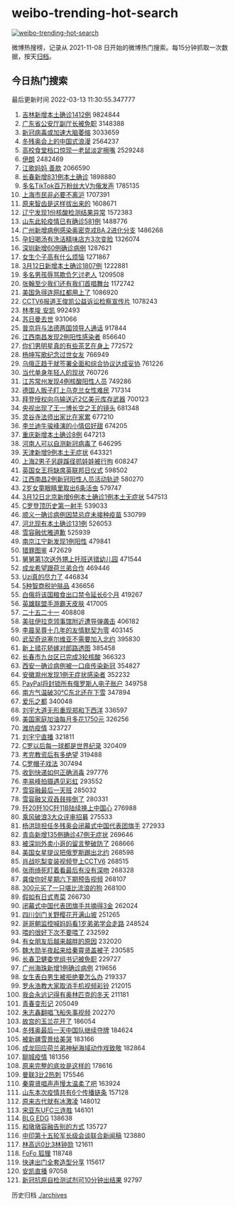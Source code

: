 # weibo-trending-hot-search

[![weibo-trending-hot-search](https://github.com/ameizi/weibo-trending-hot-search/actions/workflows/ci.yml/badge.svg)](https://github.com/ameizi/weibo-trending-hot-search/actions/workflows/ci.yml)

微博热搜榜，记录从 2021-11-08 日开始的微博热门搜索。每15分钟抓取一次数据，按天[归档](./archives)。

## 今日热门搜索

<!-- BEGIN --> 
最后更新时间 2022-03-13 11:30:55.347777 
1. [吉林新增本土确诊1412例](https://s.weibo.com/weibo?q=%23%E5%90%89%E6%9E%97%E6%96%B0%E5%A2%9E%E6%9C%AC%E5%9C%9F%E7%A1%AE%E8%AF%8A1412%E4%BE%8B%23&Refer=top) 9824844
1. [广东省公安厅副厅长被免职](https://s.weibo.com/weibo?q=%23%E5%B9%BF%E4%B8%9C%E7%9C%81%E5%85%AC%E5%AE%89%E5%8E%85%E5%89%AF%E5%8E%85%E9%95%BF%E8%A2%AB%E5%85%8D%E8%81%8C%23&Refer=top) 3148388
1. [新冠病毒或加速大脑萎缩](https://s.weibo.com/weibo?q=%23%E6%96%B0%E5%86%A0%E7%97%85%E6%AF%92%E6%88%96%E5%8A%A0%E9%80%9F%E5%A4%A7%E8%84%91%E8%90%8E%E7%BC%A9%23&Refer=top) 3033659
1. [冬残奥会上的中国式浪漫](https://s.weibo.com/weibo?q=%23%E5%86%AC%E6%AE%8B%E5%A5%A5%E4%BC%9A%E4%B8%8A%E7%9A%84%E4%B8%AD%E5%9B%BD%E5%BC%8F%E6%B5%AA%E6%BC%AB%23&Refer=top) 2564237
1. [高校食堂档口惊现一老鼠淡定擦嘴](https://s.weibo.com/weibo?q=%23%E9%AB%98%E6%A0%A1%E9%A3%9F%E5%A0%82%E6%A1%A3%E5%8F%A3%E6%83%8A%E7%8E%B0%E4%B8%80%E8%80%81%E9%BC%A0%E6%B7%A1%E5%AE%9A%E6%93%A6%E5%98%B4%23&Refer=top) 2529248
1. [伊朗](https://s.weibo.com/weibo?q=%E4%BC%8A%E6%9C%97&Refer=top) 2482469
1. [江歌妈妈 善款](https://s.weibo.com/weibo?q=%E6%B1%9F%E6%AD%8C%E5%A6%88%E5%A6%88%20%E5%96%84%E6%AC%BE&Refer=top) 2066590
1. [长春新增831例本土确诊](https://s.weibo.com/weibo?q=%23%E9%95%BF%E6%98%A5%E6%96%B0%E5%A2%9E831%E4%BE%8B%E6%9C%AC%E5%9C%9F%E7%A1%AE%E8%AF%8A%23&Refer=top) 1898880
1. [多名TikTok百万粉丝大V为俄发声](https://s.weibo.com/weibo?q=%23%E5%A4%9A%E5%90%8DTikTok%E7%99%BE%E4%B8%87%E7%B2%89%E4%B8%9D%E5%A4%A7V%E4%B8%BA%E4%BF%84%E5%8F%91%E5%A3%B0%23&Refer=top) 1785135
1. [上海市民非必要不离沪](https://s.weibo.com/weibo?q=%E4%B8%8A%E6%B5%B7%E5%B8%82%E6%B0%91%E9%9D%9E%E5%BF%85%E8%A6%81%E4%B8%8D%E7%A6%BB%E6%B2%AA&Refer=top) 1707391
1. [原来智齿是这样拔出来的](https://s.weibo.com/weibo?q=%23%E5%8E%9F%E6%9D%A5%E6%99%BA%E9%BD%BF%E6%98%AF%E8%BF%99%E6%A0%B7%E6%8B%94%E5%87%BA%E6%9D%A5%E7%9A%84%23&Refer=top) 1608671
1. [辽宁发现1份核酸检测结果异常](https://s.weibo.com/weibo?q=%23%E8%BE%BD%E5%AE%81%E5%8F%91%E7%8E%B01%E4%BB%BD%E6%A0%B8%E9%85%B8%E6%A3%80%E6%B5%8B%E7%BB%93%E6%9E%9C%E5%BC%82%E5%B8%B8%23&Refer=top) 1572383
1. [山东此轮疫情已有确诊581例](https://s.weibo.com/weibo?q=%23%E5%B1%B1%E4%B8%9C%E6%AD%A4%E8%BD%AE%E7%96%AB%E6%83%85%E5%B7%B2%E6%9C%89%E7%A1%AE%E8%AF%8A581%E4%BE%8B%23&Refer=top) 1488776
1. [广州新增病例感染奥密克戎BA.2进化分支](https://s.weibo.com/weibo?q=%23%E5%B9%BF%E5%B7%9E%E6%96%B0%E5%A2%9E%E7%97%85%E4%BE%8B%E6%84%9F%E6%9F%93%E5%A5%A5%E5%AF%86%E5%85%8B%E6%88%8EBA.2%E8%BF%9B%E5%8C%96%E5%88%86%E6%94%AF%23&Refer=top) 1486268
1. [孕妇喝汤有洗洁精味店方3次变脸](https://s.weibo.com/weibo?q=%23%E5%AD%95%E5%A6%87%E5%96%9D%E6%B1%A4%E6%9C%89%E6%B4%97%E6%B4%81%E7%B2%BE%E5%91%B3%E5%BA%97%E6%96%B93%E6%AC%A1%E5%8F%98%E8%84%B8%23&Refer=top) 1326074
1. [深圳新增60例确诊病例](https://s.weibo.com/weibo?q=%23%E6%B7%B1%E5%9C%B3%E6%96%B0%E5%A2%9E60%E4%BE%8B%E7%A1%AE%E8%AF%8A%E7%97%85%E4%BE%8B%23&Refer=top) 1287621
1. [女生个子高有什么烦恼](https://s.weibo.com/weibo?q=%23%E5%A5%B3%E7%94%9F%E4%B8%AA%E5%AD%90%E9%AB%98%E6%9C%89%E4%BB%80%E4%B9%88%E7%83%A6%E6%81%BC%23&Refer=top) 1271867
1. [3月12日新增本土确诊1807例](https://s.weibo.com/weibo?q=%233%E6%9C%8812%E6%97%A5%E6%96%B0%E5%A2%9E%E6%9C%AC%E5%9C%9F%E7%A1%AE%E8%AF%8A1807%E4%BE%8B%23&Refer=top) 1222881
1. [多名男孩辱骂欺负乞讨老人](https://s.weibo.com/weibo?q=%23%E5%A4%9A%E5%90%8D%E7%94%B7%E5%AD%A9%E8%BE%B1%E9%AA%82%E6%AC%BA%E8%B4%9F%E4%B9%9E%E8%AE%A8%E8%80%81%E4%BA%BA%23&Refer=top) 1209508
1. [张翰至少我们还有我们首唱舞台](https://s.weibo.com/weibo?q=%23%E5%BC%A0%E7%BF%B0%E8%87%B3%E5%B0%91%E6%88%91%E4%BB%AC%E8%BF%98%E6%9C%89%E6%88%91%E4%BB%AC%E9%A6%96%E5%94%B1%E8%88%9E%E5%8F%B0%23&Refer=top) 1172742
1. [美国急得连网红都用上了](https://s.weibo.com/weibo?q=%23%E7%BE%8E%E5%9B%BD%E6%80%A5%E5%BE%97%E8%BF%9E%E7%BD%91%E7%BA%A2%E9%83%BD%E7%94%A8%E4%B8%8A%E4%BA%86%23&Refer=top) 1086920
1. [CCTV6报道王俊凯公益诉讼检察宣传片](https://s.weibo.com/weibo?q=%23CCTV6%E6%8A%A5%E9%81%93%E7%8E%8B%E4%BF%8A%E5%87%AF%E5%85%AC%E7%9B%8A%E8%AF%89%E8%AE%BC%E6%A3%80%E5%AF%9F%E5%AE%A3%E4%BC%A0%E7%89%87%23&Refer=top) 1078243
1. [林孝埈 安凯](https://s.weibo.com/weibo?q=%E6%9E%97%E5%AD%9D%E5%9F%88%20%E5%AE%89%E5%87%AF&Refer=top) 992493
1. [苏日曼去世](https://s.weibo.com/weibo?q=%23%E8%8B%8F%E6%97%A5%E6%9B%BC%E5%8E%BB%E4%B8%96%23&Refer=top) 931066
1. [普京将与法德两国领导人通话](https://s.weibo.com/weibo?q=%23%E6%99%AE%E4%BA%AC%E5%B0%86%E4%B8%8E%E6%B3%95%E5%BE%B7%E4%B8%A4%E5%9B%BD%E9%A2%86%E5%AF%BC%E4%BA%BA%E9%80%9A%E8%AF%9D%23&Refer=top) 917844
1. [江西南昌发现2例阳性感染者](https://s.weibo.com/weibo?q=%23%E6%B1%9F%E8%A5%BF%E5%8D%97%E6%98%8C%E5%8F%91%E7%8E%B02%E4%BE%8B%E9%98%B3%E6%80%A7%E6%84%9F%E6%9F%93%E8%80%85%23&Refer=top) 856640
1. [你们男明星真的有些茶艺在身上](https://s.weibo.com/weibo?q=%23%E4%BD%A0%E4%BB%AC%E7%94%B7%E6%98%8E%E6%98%9F%E7%9C%9F%E7%9A%84%E6%9C%89%E4%BA%9B%E8%8C%B6%E8%89%BA%E5%9C%A8%E8%BA%AB%E4%B8%8A%23&Refer=top) 772572
1. [杨坤写歌纪念过世女友](https://s.weibo.com/weibo?q=%23%E6%9D%A8%E5%9D%A4%E5%86%99%E6%AD%8C%E7%BA%AA%E5%BF%B5%E8%BF%87%E4%B8%96%E5%A5%B3%E5%8F%8B%23&Refer=top) 766949
1. [乌俄正趋于就签署全面和综合协议达成妥协](https://s.weibo.com/weibo?q=%23%E4%B9%8C%E4%BF%84%E6%AD%A3%E8%B6%8B%E4%BA%8E%E5%B0%B1%E7%AD%BE%E7%BD%B2%E5%85%A8%E9%9D%A2%E5%92%8C%E7%BB%BC%E5%90%88%E5%8D%8F%E8%AE%AE%E8%BE%BE%E6%88%90%E5%A6%A5%E5%8D%8F%23&Refer=top) 761226
1. [当代单身年轻人的现状](https://s.weibo.com/weibo?q=%23%E5%BD%93%E4%BB%A3%E5%8D%95%E8%BA%AB%E5%B9%B4%E8%BD%BB%E4%BA%BA%E7%9A%84%E7%8E%B0%E7%8A%B6%23&Refer=top) 760726
1. [江苏常州发现4例核酸阳性人员](https://s.weibo.com/weibo?q=%23%E6%B1%9F%E8%8B%8F%E5%B8%B8%E5%B7%9E%E5%8F%91%E7%8E%B04%E4%BE%8B%E6%A0%B8%E9%85%B8%E9%98%B3%E6%80%A7%E4%BA%BA%E5%91%98%23&Refer=top) 749286
1. [德国人贩子盯上乌克兰女性难民](https://s.weibo.com/weibo?q=%23%E5%BE%B7%E5%9B%BD%E4%BA%BA%E8%B4%A9%E5%AD%90%E7%9B%AF%E4%B8%8A%E4%B9%8C%E5%85%8B%E5%85%B0%E5%A5%B3%E6%80%A7%E9%9A%BE%E6%B0%91%23&Refer=top) 717314
1. [拜登授权向乌输送近2亿美元库存武器](https://s.weibo.com/weibo?q=%23%E6%8B%9C%E7%99%BB%E6%8E%88%E6%9D%83%E5%90%91%E4%B9%8C%E8%BE%93%E9%80%81%E8%BF%912%E4%BA%BF%E7%BE%8E%E5%85%83%E5%BA%93%E5%AD%98%E6%AD%A6%E5%99%A8%23&Refer=top) 700123
1. [央视出现了王一博长空之王的镜头](https://s.weibo.com/weibo?q=%23%E5%A4%AE%E8%A7%86%E5%87%BA%E7%8E%B0%E4%BA%86%E7%8E%8B%E4%B8%80%E5%8D%9A%E9%95%BF%E7%A9%BA%E4%B9%8B%E7%8E%8B%E7%9A%84%E9%95%9C%E5%A4%B4%23&Refer=top) 681348
1. [灵谷寺法师出家比在家累](https://s.weibo.com/weibo?q=%23%E7%81%B5%E8%B0%B7%E5%AF%BA%E6%B3%95%E5%B8%88%E5%87%BA%E5%AE%B6%E6%AF%94%E5%9C%A8%E5%AE%B6%E7%B4%AF%23&Refer=top) 677210
1. [李兰迪牛骏峰演的小情侣好甜](https://s.weibo.com/weibo?q=%23%E6%9D%8E%E5%85%B0%E8%BF%AA%E7%89%9B%E9%AA%8F%E5%B3%B0%E6%BC%94%E7%9A%84%E5%B0%8F%E6%83%85%E4%BE%A3%E5%A5%BD%E7%94%9C%23&Refer=top) 674205
1. [重庆新增本土确诊8例](https://s.weibo.com/weibo?q=%23%E9%87%8D%E5%BA%86%E6%96%B0%E5%A2%9E%E6%9C%AC%E5%9C%9F%E7%A1%AE%E8%AF%8A8%E4%BE%8B%23&Refer=top) 647213
1. [河南人可以自测新冠病毒了](https://s.weibo.com/weibo?q=%23%E6%B2%B3%E5%8D%97%E4%BA%BA%E5%8F%AF%E4%BB%A5%E8%87%AA%E6%B5%8B%E6%96%B0%E5%86%A0%E7%97%85%E6%AF%92%E4%BA%86%23&Refer=top) 646295
1. [天津新增9例本土无症状](https://s.weibo.com/weibo?q=%23%E5%A4%A9%E6%B4%A5%E6%96%B0%E5%A2%9E9%E4%BE%8B%E6%9C%AC%E5%9C%9F%E6%97%A0%E7%97%87%E7%8A%B6%23&Refer=top) 643321
1. [上海2男子另辟蹊径抓娃娃被行拘](https://s.weibo.com/weibo?q=%23%E4%B8%8A%E6%B5%B72%E7%94%B7%E5%AD%90%E5%8F%A6%E8%BE%9F%E8%B9%8A%E5%BE%84%E6%8A%93%E5%A8%83%E5%A8%83%E8%A2%AB%E8%A1%8C%E6%8B%98%23&Refer=top) 608247
1. [英国女王将缺席英联邦日仪式](https://s.weibo.com/weibo?q=%E8%8B%B1%E5%9B%BD%E5%A5%B3%E7%8E%8B%E5%B0%86%E7%BC%BA%E5%B8%AD%E8%8B%B1%E8%81%94%E9%82%A6%E6%97%A5%E4%BB%AA%E5%BC%8F&Refer=top) 598502
1. [江西南昌2例新冠阳性人员活动轨迹](https://s.weibo.com/weibo?q=%23%E6%B1%9F%E8%A5%BF%E5%8D%97%E6%98%8C2%E4%BE%8B%E6%96%B0%E5%86%A0%E9%98%B3%E6%80%A7%E4%BA%BA%E5%91%98%E6%B4%BB%E5%8A%A8%E8%BD%A8%E8%BF%B9%23&Refer=top) 580270
1. [2岁女童眼睛里取出6条活虫](https://s.weibo.com/weibo?q=%232%E5%B2%81%E5%A5%B3%E7%AB%A5%E7%9C%BC%E7%9D%9B%E9%87%8C%E5%8F%96%E5%87%BA6%E6%9D%A1%E6%B4%BB%E8%99%AB%23&Refer=top) 579747
1. [3月12日北京新增6例本土确诊1例本土无症状](https://s.weibo.com/weibo?q=%233%E6%9C%8812%E6%97%A5%E5%8C%97%E4%BA%AC%E6%96%B0%E5%A2%9E6%E4%BE%8B%E6%9C%AC%E5%9C%9F%E7%A1%AE%E8%AF%8A1%E4%BE%8B%E6%9C%AC%E5%9C%9F%E6%97%A0%E7%97%87%E7%8A%B6%23&Refer=top) 547513
1. [C罗登顶历史第一射手](https://s.weibo.com/weibo?q=%23C%E7%BD%97%E7%99%BB%E9%A1%B6%E5%8E%86%E5%8F%B2%E7%AC%AC%E4%B8%80%E5%B0%84%E6%89%8B%23&Refer=top) 539033
1. [顺义一确诊病例因禁忌症未接种疫苗](https://s.weibo.com/weibo?q=%23%E9%A1%BA%E4%B9%89%E4%B8%80%E7%A1%AE%E8%AF%8A%E7%97%85%E4%BE%8B%E5%9B%A0%E7%A6%81%E5%BF%8C%E7%97%87%E6%9C%AA%E6%8E%A5%E7%A7%8D%E7%96%AB%E8%8B%97%23&Refer=top) 530799
1. [河北现有本土确诊131例](https://s.weibo.com/weibo?q=%23%E6%B2%B3%E5%8C%97%E7%8E%B0%E6%9C%89%E6%9C%AC%E5%9C%9F%E7%A1%AE%E8%AF%8A131%E4%BE%8B%23&Refer=top) 526053
1. [雪容融优雅道歉](https://s.weibo.com/weibo?q=%23%E9%9B%AA%E5%AE%B9%E8%9E%8D%E4%BC%98%E9%9B%85%E9%81%93%E6%AD%89%23&Refer=top) 525939
1. [南京江宁新发现1例阳性](https://s.weibo.com/weibo?q=%23%E5%8D%97%E4%BA%AC%E6%B1%9F%E5%AE%81%E6%96%B0%E5%8F%91%E7%8E%B01%E4%BE%8B%E9%98%B3%E6%80%A7%23&Refer=top) 479841
1. [猎罪图鉴](https://s.weibo.com/weibo?q=%E7%8C%8E%E7%BD%AA%E5%9B%BE%E9%89%B4&Refer=top) 472629
1. [舅舅第1次送外甥上托班送错幼儿园](https://s.weibo.com/weibo?q=%23%E8%88%85%E8%88%85%E7%AC%AC1%E6%AC%A1%E9%80%81%E5%A4%96%E7%94%A5%E4%B8%8A%E6%89%98%E7%8F%AD%E9%80%81%E9%94%99%E5%B9%BC%E5%84%BF%E5%9B%AD%23&Refer=top) 471544
1. [成龙希望跟荷兰弟合作](https://s.weibo.com/weibo?q=%23%E6%88%90%E9%BE%99%E5%B8%8C%E6%9C%9B%E8%B7%9F%E8%8D%B7%E5%85%B0%E5%BC%9F%E5%90%88%E4%BD%9C%23&Refer=top) 469446
1. [Uzi真的尽力了](https://s.weibo.com/weibo?q=%23Uzi%E7%9C%9F%E7%9A%84%E5%B0%BD%E5%8A%9B%E4%BA%86%23&Refer=top) 446834
1. [5种智商税护肤品](https://s.weibo.com/weibo?q=%235%E7%A7%8D%E6%99%BA%E5%95%86%E7%A8%8E%E6%8A%A4%E8%82%A4%E5%93%81%23&Refer=top) 436656
1. [白俄将该国粮食出口禁令延长6个月](https://s.weibo.com/weibo?q=%23%E7%99%BD%E4%BF%84%E5%B0%86%E8%AF%A5%E5%9B%BD%E7%B2%AE%E9%A3%9F%E5%87%BA%E5%8F%A3%E7%A6%81%E4%BB%A4%E5%BB%B6%E9%95%BF6%E4%B8%AA%E6%9C%88%23&Refer=top) 419267
1. [英雄联盟手游霸天皮肤](https://s.weibo.com/weibo?q=%23%E8%8B%B1%E9%9B%84%E8%81%94%E7%9B%9F%E6%89%8B%E6%B8%B8%E9%9C%B8%E5%A4%A9%E7%9A%AE%E8%82%A4%23&Refer=top) 417005
1. [二十五二十一](https://s.weibo.com/weibo?q=%E4%BA%8C%E5%8D%81%E4%BA%94%E4%BA%8C%E5%8D%81%E4%B8%80&Refer=top) 408808
1. [美驻伊拉克领事馆附近遭导弹袭击](https://s.weibo.com/weibo?q=%23%E7%BE%8E%E9%A9%BB%E4%BC%8A%E6%8B%89%E5%85%8B%E9%A2%86%E4%BA%8B%E9%A6%86%E9%99%84%E8%BF%91%E9%81%AD%E5%AF%BC%E5%BC%B9%E8%A2%AD%E5%87%BB%23&Refer=top) 406182
1. [李晨吴尊十几年的友情默契为零](https://s.weibo.com/weibo?q=%23%E6%9D%8E%E6%99%A8%E5%90%B4%E5%B0%8A%E5%8D%81%E5%87%A0%E5%B9%B4%E7%9A%84%E5%8F%8B%E6%83%85%E9%BB%98%E5%A5%91%E4%B8%BA%E9%9B%B6%23&Refer=top) 403145
1. [武契奇说塞尔维亚不需要加入北约](https://s.weibo.com/weibo?q=%23%E6%AD%A6%E5%A5%91%E5%A5%87%E8%AF%B4%E5%A1%9E%E5%B0%94%E7%BB%B4%E4%BA%9A%E4%B8%8D%E9%9C%80%E8%A6%81%E5%8A%A0%E5%85%A5%E5%8C%97%E7%BA%A6%23&Refer=top) 395830
1. [新上错花轿嫁对郎路透图](https://s.weibo.com/weibo?q=%23%E6%96%B0%E4%B8%8A%E9%94%99%E8%8A%B1%E8%BD%BF%E5%AB%81%E5%AF%B9%E9%83%8E%E8%B7%AF%E9%80%8F%E5%9B%BE%23&Refer=top) 385458
1. [长春市九台区已完成3轮核酸](https://s.weibo.com/weibo?q=%23%E9%95%BF%E6%98%A5%E5%B8%82%E4%B9%9D%E5%8F%B0%E5%8C%BA%E5%B7%B2%E5%AE%8C%E6%88%903%E8%BD%AE%E6%A0%B8%E9%85%B8%23&Refer=top) 366323
1. [西安一确诊病例被一口痰传染新冠](https://s.weibo.com/weibo?q=%23%E8%A5%BF%E5%AE%89%E4%B8%80%E7%A1%AE%E8%AF%8A%E7%97%85%E4%BE%8B%E8%A2%AB%E4%B8%80%E5%8F%A3%E7%97%B0%E4%BC%A0%E6%9F%93%E6%96%B0%E5%86%A0%23&Refer=top) 354827
1. [安徽滁州发现1例无症状感染者](https://s.weibo.com/weibo?q=%23%E5%AE%89%E5%BE%BD%E6%BB%81%E5%B7%9E%E5%8F%91%E7%8E%B01%E4%BE%8B%E6%97%A0%E7%97%87%E7%8A%B6%E6%84%9F%E6%9F%93%E8%80%85%23&Refer=top) 352232
1. [PayPal将封锁所有俄罗斯人电子账户](https://s.weibo.com/weibo?q=%23PayPal%E5%B0%86%E5%B0%81%E9%94%81%E6%89%80%E6%9C%89%E4%BF%84%E7%BD%97%E6%96%AF%E4%BA%BA%E7%94%B5%E5%AD%90%E8%B4%A6%E6%88%B7%23&Refer=top) 349758
1. [南方气温破30℃东北还在下雪](https://s.weibo.com/weibo?q=%23%E5%8D%97%E6%96%B9%E6%B0%94%E6%B8%A9%E7%A0%B430%E2%84%83%E4%B8%9C%E5%8C%97%E8%BF%98%E5%9C%A8%E4%B8%8B%E9%9B%AA%23&Refer=top) 347894
1. [爱乐之都](https://s.weibo.com/weibo?q=%E7%88%B1%E4%B9%90%E4%B9%8B%E9%83%BD&Refer=top) 340048
1. [刘宇大道无形重现郑和下西洋](https://s.weibo.com/weibo?q=%23%E5%88%98%E5%AE%87%E5%A4%A7%E9%81%93%E6%97%A0%E5%BD%A2%E9%87%8D%E7%8E%B0%E9%83%91%E5%92%8C%E4%B8%8B%E8%A5%BF%E6%B4%8B%23&Refer=top) 336597
1. [美国家庭加油每月多花1750元](https://s.weibo.com/weibo?q=%23%E7%BE%8E%E5%9B%BD%E5%AE%B6%E5%BA%AD%E5%8A%A0%E6%B2%B9%E6%AF%8F%E6%9C%88%E5%A4%9A%E8%8A%B11750%E5%85%83%23&Refer=top) 326256
1. [潍坊疫情](https://s.weibo.com/weibo?q=%23%E6%BD%8D%E5%9D%8A%E7%96%AB%E6%83%85%23&Refer=top) 323727
1. [刘宇宁直播](https://s.weibo.com/weibo?q=%23%E5%88%98%E5%AE%87%E5%AE%81%E7%9B%B4%E6%92%AD%23&Refer=top) 321811
1. [C罗以后每一球都是世界纪录](https://s.weibo.com/weibo?q=%23C%E7%BD%97%E4%BB%A5%E5%90%8E%E6%AF%8F%E4%B8%80%E7%90%83%E9%83%BD%E6%98%AF%E4%B8%96%E7%95%8C%E7%BA%AA%E5%BD%95%23&Refer=top) 320409
1. [考完教资后有多绝望](https://s.weibo.com/weibo?q=%23%E8%80%83%E5%AE%8C%E6%95%99%E8%B5%84%E5%90%8E%E6%9C%89%E5%A4%9A%E7%BB%9D%E6%9C%9B%23&Refer=top) 319488
1. [C罗帽子戏法](https://s.weibo.com/weibo?q=%23C%E7%BD%97%E5%B8%BD%E5%AD%90%E6%88%8F%E6%B3%95%23&Refer=top) 307494
1. [收到快递如何正确消毒](https://s.weibo.com/weibo?q=%23%E6%94%B6%E5%88%B0%E5%BF%AB%E9%80%92%E5%A6%82%E4%BD%95%E6%AD%A3%E7%A1%AE%E6%B6%88%E6%AF%92%23&Refer=top) 297776
1. [李易峰拍摄遇见彩虹](https://s.weibo.com/weibo?q=%23%E6%9D%8E%E6%98%93%E5%B3%B0%E6%8B%8D%E6%91%84%E9%81%87%E8%A7%81%E5%BD%A9%E8%99%B9%23&Refer=top) 293552
1. [雪容融最后一天班](https://s.weibo.com/weibo?q=%23%E9%9B%AA%E5%AE%B9%E8%9E%8D%E6%9C%80%E5%90%8E%E4%B8%80%E5%A4%A9%E7%8F%AD%23&Refer=top) 285032
1. [雪容融又双叒叕摔倒了](https://s.weibo.com/weibo?q=%23%E9%9B%AA%E5%AE%B9%E8%9E%8D%E5%8F%88%E5%8F%8C%E5%8F%92%E5%8F%95%E6%91%94%E5%80%92%E4%BA%86%23&Refer=top) 280331
1. [歼20歼10C歼11B陆续换上中国心](https://s.weibo.com/weibo?q=%23%E6%AD%BC20%E6%AD%BC10C%E6%AD%BC11B%E9%99%86%E7%BB%AD%E6%8D%A2%E4%B8%8A%E4%B8%AD%E5%9B%BD%E5%BF%83%23&Refer=top) 276988
1. [乘风破浪3大众评审招募](https://s.weibo.com/weibo?q=%23%E4%B9%98%E9%A3%8E%E7%A0%B4%E6%B5%AA3%E5%A4%A7%E4%BC%97%E8%AF%84%E5%AE%A1%E6%8B%9B%E5%8B%9F%23&Refer=top) 275533
1. [杨洪琼担任冬残奥会闭幕式中国代表团旗手](https://s.weibo.com/weibo?q=%23%E6%9D%A8%E6%B4%AA%E7%90%BC%E6%8B%85%E4%BB%BB%E5%86%AC%E6%AE%8B%E5%A5%A5%E4%BC%9A%E9%97%AD%E5%B9%95%E5%BC%8F%E4%B8%AD%E5%9B%BD%E4%BB%A3%E8%A1%A8%E5%9B%A2%E6%97%97%E6%89%8B%23&Refer=top) 272933
1. [青岛新增135例确诊47例无症状](https://s.weibo.com/weibo?q=%23%E9%9D%92%E5%B2%9B%E6%96%B0%E5%A2%9E135%E4%BE%8B%E7%A1%AE%E8%AF%8A47%E4%BE%8B%E6%97%A0%E7%97%87%E7%8A%B6%23&Refer=top) 269646
1. [被深圳外卖小哥的留言整破防了](https://s.weibo.com/weibo?q=%23%E8%A2%AB%E6%B7%B1%E5%9C%B3%E5%A4%96%E5%8D%96%E5%B0%8F%E5%93%A5%E7%9A%84%E7%95%99%E8%A8%80%E6%95%B4%E7%A0%B4%E9%98%B2%E4%BA%86%23&Refer=top) 268666
1. [美国女星提议把俄罗斯踢出北约](https://s.weibo.com/weibo?q=%23%E7%BE%8E%E5%9B%BD%E5%A5%B3%E6%98%9F%E6%8F%90%E8%AE%AE%E6%8A%8A%E4%BF%84%E7%BD%97%E6%96%AF%E8%B8%A2%E5%87%BA%E5%8C%97%E7%BA%A6%23&Refer=top) 268598
1. [肖战吃梨变装视频登上CCTV6](https://s.weibo.com/weibo?q=%23%E8%82%96%E6%88%98%E5%90%83%E6%A2%A8%E5%8F%98%E8%A3%85%E8%A7%86%E9%A2%91%E7%99%BB%E4%B8%8ACCTV6%23&Refer=top) 268515
1. [张雨绮死盯着看最后有没有深吻](https://s.weibo.com/weibo?q=%23%E5%BC%A0%E9%9B%A8%E7%BB%AE%E6%AD%BB%E7%9B%AF%E7%9D%80%E7%9C%8B%E6%9C%80%E5%90%8E%E6%9C%89%E6%B2%A1%E6%9C%89%E6%B7%B1%E5%90%BB%23&Refer=top) 268328
1. [龚俊你好星期六下期预告视频](https://s.weibo.com/weibo?q=%23%E9%BE%9A%E4%BF%8A%E4%BD%A0%E5%A5%BD%E6%98%9F%E6%9C%9F%E5%85%AD%E4%B8%8B%E6%9C%9F%E9%A2%84%E5%91%8A%E8%A7%86%E9%A2%91%23&Refer=top) 268107
1. [300元买了一只堪比流浪的狗](https://s.weibo.com/weibo?q=%23300%E5%85%83%E4%B9%B0%E4%BA%86%E4%B8%80%E5%8F%AA%E5%A0%AA%E6%AF%94%E6%B5%81%E6%B5%AA%E7%9A%84%E7%8B%97%23&Refer=top) 268100
1. [假如有日式粤菜](https://s.weibo.com/weibo?q=%E5%81%87%E5%A6%82%E6%9C%89%E6%97%A5%E5%BC%8F%E7%B2%A4%E8%8F%9C&Refer=top) 266730
1. [闭幕式中国代表团旗手共摘得3金](https://s.weibo.com/weibo?q=%23%E9%97%AD%E5%B9%95%E5%BC%8F%E4%B8%AD%E5%9B%BD%E4%BB%A3%E8%A1%A8%E5%9B%A2%E6%97%97%E6%89%8B%E5%85%B1%E6%91%98%E5%BE%973%E9%87%91%23&Refer=top) 262024
1. [四川剑门关野樱花开满山坡](https://s.weibo.com/weibo?q=%23%E5%9B%9B%E5%B7%9D%E5%89%91%E9%97%A8%E5%85%B3%E9%87%8E%E6%A8%B1%E8%8A%B1%E5%BC%80%E6%BB%A1%E5%B1%B1%E5%9D%A1%23&Refer=top) 251265
1. [哥哥朝监控喊妈妈看1岁弟弟学会走路](https://s.weibo.com/weibo?q=%23%E5%93%A5%E5%93%A5%E6%9C%9D%E7%9B%91%E6%8E%A7%E5%96%8A%E5%A6%88%E5%A6%88%E7%9C%8B1%E5%B2%81%E5%BC%9F%E5%BC%9F%E5%AD%A6%E4%BC%9A%E8%B5%B0%E8%B7%AF%23&Refer=top) 248524
1. [喂的很好下次不要喂了](https://s.weibo.com/weibo?q=%23%E5%96%82%E7%9A%84%E5%BE%88%E5%A5%BD%E4%B8%8B%E6%AC%A1%E4%B8%8D%E8%A6%81%E5%96%82%E4%BA%86%23&Refer=top) 232592
1. [有女朋友后越来越胖的原因](https://s.weibo.com/weibo?q=%23%E6%9C%89%E5%A5%B3%E6%9C%8B%E5%8F%8B%E5%90%8E%E8%B6%8A%E6%9D%A5%E8%B6%8A%E8%83%96%E7%9A%84%E5%8E%9F%E5%9B%A0%23&Refer=top) 232020
1. [魏大勋半夜起来给秦霄贤盖被子](https://s.weibo.com/weibo?q=%23%E9%AD%8F%E5%A4%A7%E5%8B%8B%E5%8D%8A%E5%A4%9C%E8%B5%B7%E6%9D%A5%E7%BB%99%E7%A7%A6%E9%9C%84%E8%B4%A4%E7%9B%96%E8%A2%AB%E5%AD%90%23&Refer=top) 230585
1. [长春卫健委党组书记被免职](https://s.weibo.com/weibo?q=%23%E9%95%BF%E6%98%A5%E5%8D%AB%E5%81%A5%E5%A7%94%E5%85%9A%E7%BB%84%E4%B9%A6%E8%AE%B0%E8%A2%AB%E5%85%8D%E8%81%8C%23&Refer=top) 229727
1. [广州海珠新增1例确诊病例](https://s.weibo.com/weibo?q=%23%E5%B9%BF%E5%B7%9E%E6%B5%B7%E7%8F%A0%E6%96%B0%E5%A2%9E1%E4%BE%8B%E7%A1%AE%E8%AF%8A%E7%97%85%E4%BE%8B%23&Refer=top) 219656
1. [女生表白男生被拒绝要怎么办](https://s.weibo.com/weibo?q=%E5%A5%B3%E7%94%9F%E8%A1%A8%E7%99%BD%E7%94%B7%E7%94%9F%E8%A2%AB%E6%8B%92%E7%BB%9D%E8%A6%81%E6%80%8E%E4%B9%88%E5%8A%9E&Refer=top) 219337
1. [罗永浩教大家取消手机视频彩铃](https://s.weibo.com/weibo?q=%23%E7%BD%97%E6%B0%B8%E6%B5%A9%E6%95%99%E5%A4%A7%E5%AE%B6%E5%8F%96%E6%B6%88%E6%89%8B%E6%9C%BA%E8%A7%86%E9%A2%91%E5%BD%A9%E9%93%83%23&Refer=top) 212015
1. [我会永远记得有奥林匹克的冬天](https://s.weibo.com/weibo?q=%23%E6%88%91%E4%BC%9A%E6%B0%B8%E8%BF%9C%E8%AE%B0%E5%BE%97%E6%9C%89%E5%A5%A5%E6%9E%97%E5%8C%B9%E5%85%8B%E7%9A%84%E5%86%AC%E5%A4%A9%23&Refer=top) 211181
1. [青春变形记](https://s.weibo.com/weibo?q=%E9%9D%92%E6%98%A5%E5%8F%98%E5%BD%A2%E8%AE%B0&Refer=top) 205049
1. [朱志鑫翻唱飞船失事视频](https://s.weibo.com/weibo?q=%23%E6%9C%B1%E5%BF%97%E9%91%AB%E7%BF%BB%E5%94%B1%E9%A3%9E%E8%88%B9%E5%A4%B1%E4%BA%8B%E8%A7%86%E9%A2%91%23&Refer=top) 202270
1. [故宫的玉兰花开了](https://s.weibo.com/weibo?q=%23%E6%95%85%E5%AE%AB%E7%9A%84%E7%8E%89%E5%85%B0%E8%8A%B1%E5%BC%80%E4%BA%86%23&Refer=top) 186054
1. [冬残奥最后一天中国队继续夺牌](https://s.weibo.com/weibo?q=%23%E5%86%AC%E6%AE%8B%E5%A5%A5%E6%9C%80%E5%90%8E%E4%B8%80%E5%A4%A9%E4%B8%AD%E5%9B%BD%E9%98%9F%E7%BB%A7%E7%BB%AD%E5%A4%BA%E7%89%8C%23&Refer=top) 184624
1. [被新疆雪景给美哭](https://s.weibo.com/weibo?q=%23%E8%A2%AB%E6%96%B0%E7%96%86%E9%9B%AA%E6%99%AF%E7%BB%99%E7%BE%8E%E5%93%AD%23&Refer=top) 183166
1. [成龙回应荷兰弟神秘海域动作戏致敬](https://s.weibo.com/weibo?q=%23%E6%88%90%E9%BE%99%E5%9B%9E%E5%BA%94%E8%8D%B7%E5%85%B0%E5%BC%9F%E7%A5%9E%E7%A7%98%E6%B5%B7%E5%9F%9F%E5%8A%A8%E4%BD%9C%E6%88%8F%E8%87%B4%E6%95%AC%23&Refer=top) 182864
1. [聊城疫情](https://s.weibo.com/weibo?q=%23%E8%81%8A%E5%9F%8E%E7%96%AB%E6%83%85%23&Refer=top) 181356
1. [原来完整的底妆是这样的](https://s.weibo.com/weibo?q=%23%E5%8E%9F%E6%9D%A5%E5%AE%8C%E6%95%B4%E7%9A%84%E5%BA%95%E5%A6%86%E6%98%AF%E8%BF%99%E6%A0%B7%E7%9A%84%23&Refer=top) 178616
1. [曼联3比2热刺](https://s.weibo.com/weibo?q=%23%E6%9B%BC%E8%81%943%E6%AF%942%E7%83%AD%E5%88%BA%23&Refer=top) 175546
1. [秦霄贤唱声声慢太温柔了吧](https://s.weibo.com/weibo?q=%23%E7%A7%A6%E9%9C%84%E8%B4%A4%E5%94%B1%E5%A3%B0%E5%A3%B0%E6%85%A2%E5%A4%AA%E6%B8%A9%E6%9F%94%E4%BA%86%E5%90%A7%23&Refer=top) 163924
1. [山东本次疫情共有6个传播链条](https://s.weibo.com/weibo?q=%23%E5%B1%B1%E4%B8%9C%E6%9C%AC%E6%AC%A1%E7%96%AB%E6%83%85%E5%85%B1%E6%9C%896%E4%B8%AA%E4%BC%A0%E6%92%AD%E9%93%BE%E6%9D%A1%23&Refer=top) 157128
1. [原来古代就有冰激凌](https://s.weibo.com/weibo?q=%23%E5%8E%9F%E6%9D%A5%E5%8F%A4%E4%BB%A3%E5%B0%B1%E6%9C%89%E5%86%B0%E6%BF%80%E5%87%8C%23&Refer=top) 148012
1. [宋亚东UFC三连胜](https://s.weibo.com/weibo?q=%23%E5%AE%8B%E4%BA%9A%E4%B8%9CUFC%E4%B8%89%E8%BF%9E%E8%83%9C%23&Refer=top) 146101
1. [BLG EDG](https://s.weibo.com/weibo?q=BLG%20EDG&Refer=top) 138638
1. [和墩墩容融告别的方式](https://s.weibo.com/weibo?q=%23%E5%92%8C%E5%A2%A9%E5%A2%A9%E5%AE%B9%E8%9E%8D%E5%91%8A%E5%88%AB%E7%9A%84%E6%96%B9%E5%BC%8F%23&Refer=top) 135727
1. [中印第十五轮军长级会谈联合新闻稿](https://s.weibo.com/weibo?q=%23%E4%B8%AD%E5%8D%B0%E7%AC%AC%E5%8D%81%E4%BA%94%E8%BD%AE%E5%86%9B%E9%95%BF%E7%BA%A7%E4%BC%9A%E8%B0%88%E8%81%94%E5%90%88%E6%96%B0%E9%97%BB%E7%A8%BF%23&Refer=top) 123880
1. [林高远0比3林钟勋](https://s.weibo.com/weibo?q=%23%E6%9E%97%E9%AB%98%E8%BF%9C0%E6%AF%943%E6%9E%97%E9%92%9F%E5%8B%8B%23&Refer=top) 121611
1. [FoFo 狐狸](https://s.weibo.com/weibo?q=FoFo%20%E7%8B%90%E7%8B%B8&Refer=top) 118748
1. [快速出门全套造型分享](https://s.weibo.com/weibo?q=%E5%BF%AB%E9%80%9F%E5%87%BA%E9%97%A8%E5%85%A8%E5%A5%97%E9%80%A0%E5%9E%8B%E5%88%86%E4%BA%AB&Refer=top) 115617
1. [安凯直播](https://s.weibo.com/weibo?q=%E5%AE%89%E5%87%AF%E7%9B%B4%E6%92%AD&Refer=top) 97058
1. [新冠抗原自检测试剂可10分钟出结果](https://s.weibo.com/weibo?q=%23%E6%96%B0%E5%86%A0%E6%8A%97%E5%8E%9F%E8%87%AA%E6%A3%80%E6%B5%8B%E8%AF%95%E5%89%82%E5%8F%AF10%E5%88%86%E9%92%9F%E5%87%BA%E7%BB%93%E6%9E%9C%23&Refer=top) 92797
<!-- END -->

历史归档 [./archives](./archives)

